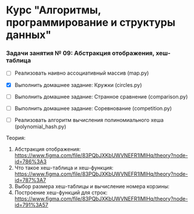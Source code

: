 # Курс "Алгоритмы, программирование и структуры данных"

### Задачи занятия № 09: Абстракция отображения, хеш-таблица

- [ ] Реализовать наивно ассоциативный массив (map.py)
- [x] Выполнить домашнее задание: Кружки (circles.py)
- [ ] Выполнить домашнее задание: Странное сравнение (comparison.py)
- [ ] Выполнить домашнее задание: Соревнование (competition.py)
- [ ] Реализовать алгоритм вычисления полиномиального хеша (polynomial_hash.py)


Теория: 
1. Абстракция отображения: https://www.figma.com/file/83PQbJXKbUWVNEFR1lMlHq/theory?node-id=786%3A3
2. Что такое хеш-таблица и хеш-функция: https://www.figma.com/file/83PQbJXKbUWVNEFR1lMlHq/theory?node-id=787%3A7
3. Выбор размера хеш-таблицы и вычисление номера корзины: 
4. Построение хеш-функций для строк: https://www.figma.com/file/83PQbJXKbUWVNEFR1lMlHq/theory?node-id=791%3A57
